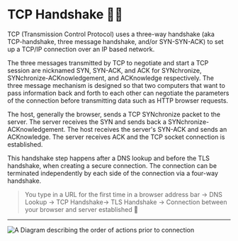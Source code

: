 # TCP Handshake 🤝🏻
TCP (Transmission Control Protocol) uses a three-way handshake (aka TCP-handshake, three message handshake, and/or SYN-SYN-ACK) to set up a TCP/IP connection over an IP based network.

The three messages transmitted by TCP to negotiate and start a TCP session are nicknamed SYN, SYN-ACK, and ACK for SYNchronize, SYNchronize-ACKnowledgement, and ACKnowledge respectively. The three message mechanism is designed so that two computers that want to pass information back and forth to each other can negotiate the parameters of the connection before transmitting data such as HTTP browser requests.

The host, generally the browser, sends a TCP SYNchronize packet to the server. The server receives the SYN and sends back a SYNchronize-ACKnowledgement. The host receives the server's SYN-ACK and sends an ACKnowledge. The server receives ACK and the TCP socket connection is established.

This handshake step happens after a DNS lookup and before the TLS handshake, when creating a secure connection. The connection can be terminated independently by each side of the connection via a four-way handshake.

> You type in a URL for the first time in a browser address bar -> DNS Lookup -> TCP Handshake-> TLS Handshake -> Connection between your browser and server established 🎉
<hr>

![A Diagram describing the order of actions prior to connection](https://developer.mozilla.org/en-US/docs/Web/Performance/How_browsers_work/ssl.jpg)